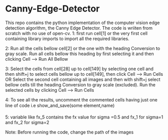 # Canny-Edge-Detector
This repo contains the python implementation of the computer vision edge detection algorithm, the Canny Edge Detector. The code is wriiten from scratch with no use of open-cv. 
1: first run cell[1] or the very first cell containing library imports to import all the required libraries.

2: Run all the cells bellow cell[2] or the one with the heading Conversion to gray scale. Run all cells bellow this heading by first selecting it and then clicking Cell --> Run All Bellow

3: Select the cells from cell[28] up to cell[149] by selecting one cell and then shift+j to select cells bellow up to cell[149], then click Cell --> Run Cells
OR
Select the second cell containing all images and then with shift+j select bellow cells till the heading Conversion to gray scale (excluded). Run the selected cells by clicking Cell --> Run Cells

4: To see all the results, uncomment the commented cells having just one line of code i.e show_and_save(some element,name)

5: variable  like fx_5 contains the fx value for sigma =0.5 and fx_1 for sigma=1 and fx_2 for sigma=2

Note: Before running the code, change the path of the images

